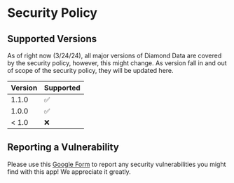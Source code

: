# Security Policy

## Supported Versions
As of right now (3/24/24), all major versions of Diamond Data are covered by the security policy, however, this might change.
As version fall in and out of scope of the security policy, they will be updated here.

| Version | Supported          |
| ------- | ------------------ |
| 1.1.0   | :white_check_mark: |
| 1.0.0   | :white_check_mark: |
| < 1.0   | :x:                |

## Reporting a Vulnerability

Please use this [Google Form](https://forms.gle/rbrFq6RMpcpCFNTz9) to report any security vulnerabilities you might find with this app! We appreciate it greatly.
